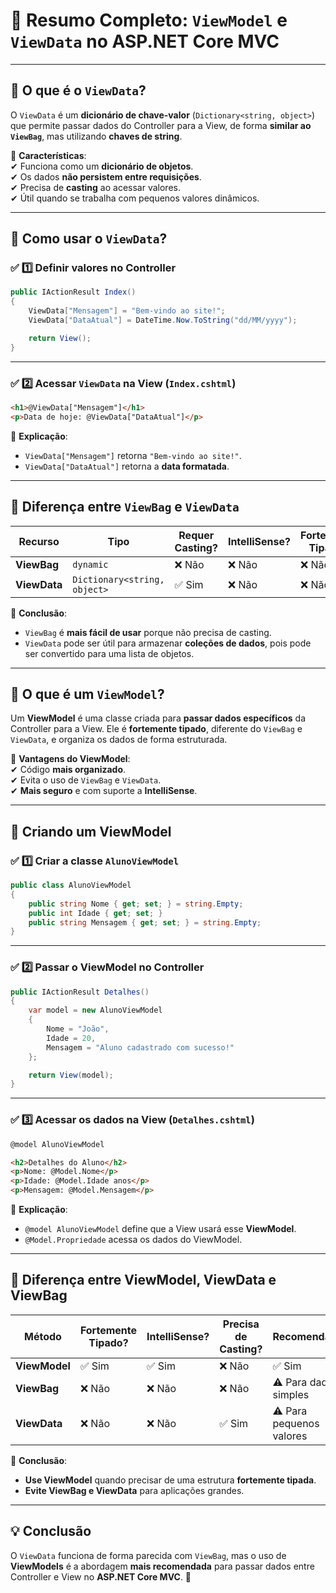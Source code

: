 # 📌 **Resumo Completo: `ViewModel` e `ViewData` no ASP.NET Core MVC**  

---

## **🔹 O que é o `ViewData`?**  
O `ViewData` é um **dicionário de chave-valor** (`Dictionary<string, object>`) que permite passar dados do Controller para a View, de forma **similar ao `ViewBag`**, mas utilizando **chaves de string**.  

📌 **Características**:  
✔ Funciona como um **dicionário de objetos**.  
✔ Os dados **não persistem entre requisições**.  
✔ Precisa de **casting** ao acessar valores.  
✔ Útil quando se trabalha com pequenos valores dinâmicos.  

---

## **🔹 Como usar o `ViewData`?**  

### **✅ 1️⃣ Definir valores no Controller**  
```csharp
public IActionResult Index()
{
    ViewData["Mensagem"] = "Bem-vindo ao site!";
    ViewData["DataAtual"] = DateTime.Now.ToString("dd/MM/yyyy");

    return View();
}
```

---

### **✅ 2️⃣ Acessar `ViewData` na View (`Index.cshtml`)**  
```html
<h1>@ViewData["Mensagem"]</h1>
<p>Data de hoje: @ViewData["DataAtual"]</p>
```
📌 **Explicação**:  
- `ViewData["Mensagem"]` retorna `"Bem-vindo ao site!"`.  
- `ViewData["DataAtual"]` retorna a **data formatada**.  

---

## **🔹 Diferença entre `ViewBag` e `ViewData`**  

| Recurso   | Tipo | Requer Casting? | IntelliSense? | Fortemente Tipado? |
|-----------|------|----------------|--------------|-------------------|
| **ViewBag** | `dynamic` | ❌ Não | ❌ Não | ❌ Não |
| **ViewData** | `Dictionary<string, object>` | ✅ Sim | ❌ Não | ❌ Não |

📌 **Conclusão**:  
- `ViewBag` é **mais fácil de usar** porque não precisa de casting.  
- `ViewData` pode ser útil para armazenar **coleções de dados**, pois pode ser convertido para uma lista de objetos.  

---

## **🔹 O que é um `ViewModel`?**  
Um **ViewModel** é uma classe criada para **passar dados específicos** da Controller para a View. Ele é **fortemente tipado**, diferente do `ViewBag` e `ViewData`, e organiza os dados de forma estruturada.  

📌 **Vantagens do ViewModel**:  
✔ Código **mais organizado**.  
✔ Evita o uso de `ViewBag` e `ViewData`.  
✔ **Mais seguro** e com suporte a **IntelliSense**.  

---

## **🔹 Criando um ViewModel**  

### **✅ 1️⃣ Criar a classe `AlunoViewModel`**  
```csharp
public class AlunoViewModel
{
    public string Nome { get; set; } = string.Empty;
    public int Idade { get; set; }
    public string Mensagem { get; set; } = string.Empty;
}
```

---

### **✅ 2️⃣ Passar o ViewModel no Controller**  
```csharp
public IActionResult Detalhes()
{
    var model = new AlunoViewModel
    {
        Nome = "João",
        Idade = 20,
        Mensagem = "Aluno cadastrado com sucesso!"
    };

    return View(model);
}
```

---

### **✅ 3️⃣ Acessar os dados na View (`Detalhes.cshtml`)**  
```html
@model AlunoViewModel

<h2>Detalhes do Aluno</h2>
<p>Nome: @Model.Nome</p>
<p>Idade: @Model.Idade anos</p>
<p>Mensagem: @Model.Mensagem</p>
```
📌 **Explicação**:  
- `@model AlunoViewModel` define que a View usará esse **ViewModel**.  
- `@Model.Propriedade` acessa os dados do ViewModel.  

---

## **🔹 Diferença entre ViewModel, ViewData e ViewBag**  

| Método       | Fortemente Tipado? | IntelliSense? | Precisa de Casting? | Recomendado? |
|-------------|-------------------|--------------|-----------------|------------|
| **ViewModel** | ✅ Sim | ✅ Sim | ❌ Não | ✅ Sim |
| **ViewBag** | ❌ Não | ❌ Não | ❌ Não | ⚠️ Para dados simples |
| **ViewData** | ❌ Não | ❌ Não | ✅ Sim | ⚠️ Para pequenos valores |

📌 **Conclusão**:  
- **Use ViewModel** quando precisar de uma estrutura **fortemente tipada**.  
- **Evite ViewBag e ViewData** para aplicações grandes.  

---

## **💡 Conclusão**  
O `ViewData` funciona de forma parecida com `ViewBag`, mas o uso de **ViewModels** é a abordagem **mais recomendada** para passar dados entre Controller e View no **ASP.NET Core MVC**. 🚀